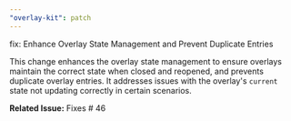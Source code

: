 ```yaml
---
"overlay-kit": patch
---
```


fix: Enhance Overlay State Management and Prevent Duplicate Entries

This change enhances the overlay state management to ensure overlays maintain the correct state when closed and reopened, and prevents duplicate overlay entries.
It addresses issues with the overlay's `current` state not updating correctly in certain scenarios.

**Related Issue:** Fixes # 46
